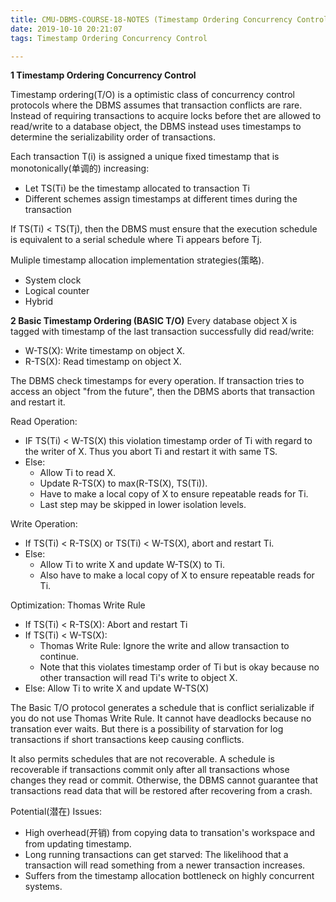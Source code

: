 ```yaml
---
title: CMU-DBMS-COURSE-18-NOTES (Timestamp Ordering Concurrency Control - Optimistic)
date: 2019-10-10 20:21:07
tags: Timestamp Ordering Concurrency Control

---
```


**1 Timestamp Ordering Concurrency Control**

Timestamp ordering(T/O) is a optimistic class of concurrency control protocols where the DBMS assumes that transaction conflicts are rare. Instead of requiring transactions to acquire locks before thet are allowed to read/write to a database object, the DBMS instead uses timestamps to determine the serializability order of transactions.

Each transaction T(i) is assigned a unique fixed timestamp that is monotonically(单调的) increasing:
- Let TS(Ti) be the timestamp allocated to transaction Ti
- Different schemes assign timestamps at different times during the transaction

If TS(Ti) < TS(Tj), then the DBMS must ensure that the execution schedule is equivalent to a serial schedule where Ti appears before Tj.

Muliple timestamp allocation implementation strategies(策略).
- System clock
- Logical counter
- Hybrid

**2 Basic Timestamp Ordering (BASIC T/O)**
Every database object X is tagged with timestamp of the last transaction successfully did read/write:
- W-TS(X): Write timestamp on object X.
- R-TS(X): Read timestamp on object X.

The DBMS check timestamps for every operation. If transaction tries to access an object "from the future", then the DBMS aborts that transaction and restart it.

Read Operation:
- IF TS(Ti) < W-TS(X) this violation timestamp order of Ti with regard to the writer of X. Thus you abort Ti and restart it with same TS.
- Else:
  - Allow Ti to read X.
  - Update R-TS(X) to max(R-TS(X), TS(Ti)).
  - Have to make a local copy of X to ensure repeatable reads for Ti.
  - Last step may be skipped in lower isolation levels.

Write Operation:
- If TS(Ti) < R-TS(X) or TS(Ti) < W-TS(X), abort and restart Ti.
- Else:
  - Allow Ti to write X and update W-TS(X) to Ti.
  - Also have to make a local copy of X to ensure repeatable reads for Ti.

Optimization: Thomas Write Rule
- If TS(Ti) < R-TS(X): Abort and restart Ti
- If TS(Ti) < W-TS(X):
  - Thomas Write Rule: Ignore the write and allow transaction to continue.
  - Note that this violates timestamp order of Ti but is okay because no other transaction will read Ti's write to object X.
- Else: Allow Ti to write X and update W-TS(X)

The Basic T/O protocol generates a schedule that is conflict serializable if you do not use Thomas Write Rule. It cannot have deadlocks because no transation ever waits. But there is a possibility of starvation for log transactions if short transactions keep causing conflicts.

It also permits schedules that are not recoverable. A schedule is recoverable if transactions commit only after all transactions whose changes they read or commit. Otherwise, the DBMS cannot guarantee that transactions read data that will be restored after recovering from a crash.

Potential(潜在) Issues:
- High overhead(开销) from copying data to transation's workspace and from updating timestamp.
- Long running transactions can get starved: The likelihood that a transaction will read something from a newer transaction increases.
- Suffers from the timestamp allocation bottleneck on highly concurrent systems.

